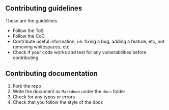 ## Contributing guidelines
These are the guidelines
-   Follow the ToS 
-   Follow the CoC 
-   Contribute useful information, i.e. fixing a bug, adding a feature, etc, not removing whitespaces, etc 
-   Check if your code works and test for any vulnerabilities before contributing 
## Contributing documentation
1.  Fork the repo
2.  Write the document as `Markdown` under the `docs` folder
3.  Check for any typos or errors
4.  Check that you follow the style of the docs
